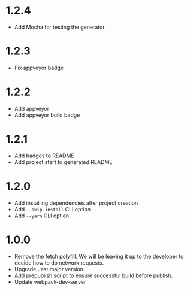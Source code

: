  # 1.2.4
 - Add Mocha for testing the generator

 # 1.2.3
 - Fix appveyor badge

 # 1.2.2
 - Add appveyor
 - Add appveyor build badge

 # 1.2.1
 - Add badges to README
 - Add project start to generated README

 # 1.2.0
 - Add installing dependencies after project creation
 - Add `--skip-install` CLI option
 - Add `--yarn` CLI option

 # 1.0.0
 - Remove the fetch polyfill. We will be leaving it up to the developer to decide how to do network requests.
 - Upgrade Jest major version.
 - Add prepublish script to ensure successful build before publish. 
 - Update webpack-dev-server